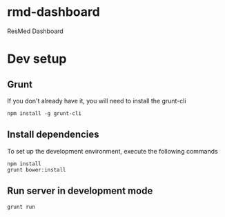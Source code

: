 rmd-dashboard
=============

ResMed Dashboard

# Dev setup
## Grunt
If you don't already have it, you will need to install the grunt-cli

    npm install -g grunt-cli

## Install dependencies
To set up the development environment, execute the following commands

    npm install
    grunt bower:install

## Run server in development mode

    grunt run